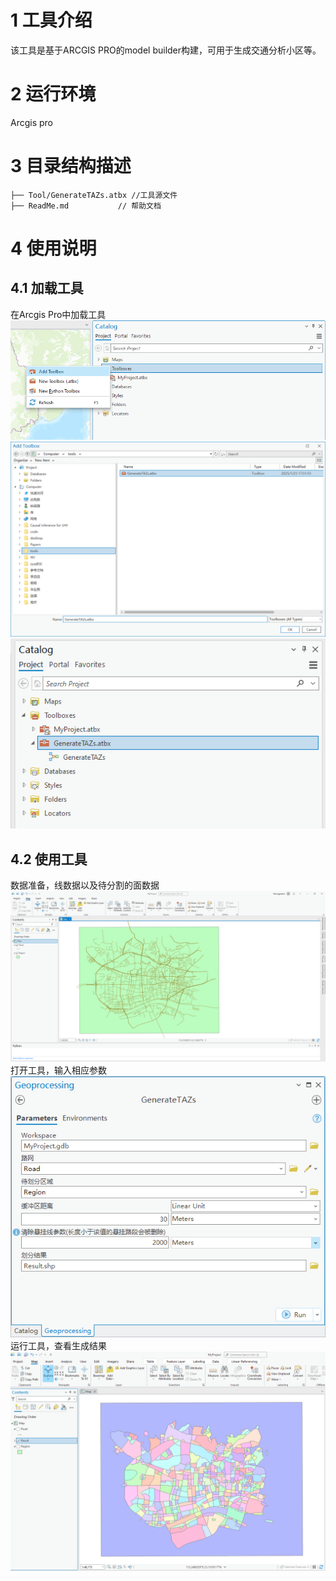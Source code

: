 # 1 工具介绍
  该工具是基于ARCGIS PRO的model builder构建，可用于生成交通分析小区等。
# 2 运行环境
  Arcgis pro
# 3 目录结构描述
    ├── Tool/GenerateTAZs.atbx //工具源文件
    ├── ReadMe.md           // 帮助文档
# 4 使用说明
## 4.1 加载工具
在Arcgis Pro中加载工具
![image](Images/Add_Tool_0.png)
![image](Images/Add_Tool_1.png)
![image](Images/Add_Tool_2.png)
## 4.2 使用工具
数据准备，线数据以及待分割的面数据
![image](Images/Data_0.png)
打开工具，输入相应参数
![image](Images/Tool_Interface_0.png)
运行工具，查看生成结果
![image](Images/Result_0.png)
